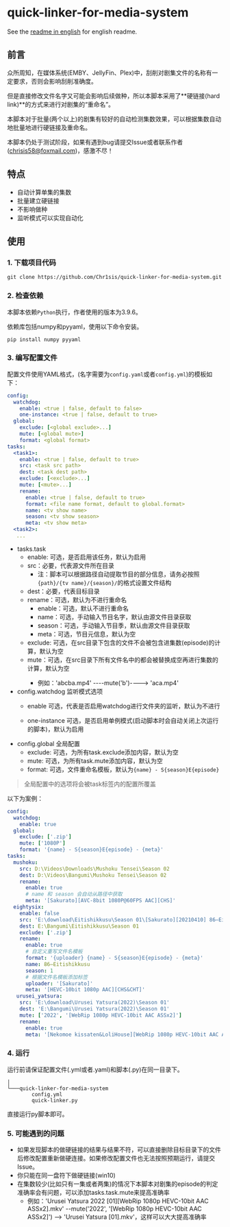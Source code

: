 # quick-linker-for-media-system

See the [readme in english](./README-EN.md) for english readme.

## 前言

众所周知，在媒体系统(EMBY、JellyFin、Plex)中，刮削对剧集文件的名称有一定要求，否则会影响刮削准确度。

但是直接修改文件名字又可能会影响后续做种，所以本脚本采用了**硬链接(hard link)**的方式来进行对剧集的“重命名”。

本脚本对于批量(两个以上)的剧集有较好的自动检测集数效果，可以根据集数自动地批量地进行硬链接及重命名。

本脚本仍处于测试阶段，如果有遇到bug请提交Issue或者联系作者(chrisis58@foxmail.com)，感激不尽！

## 特点

- 自动计算单集的集数
- 批量建立硬链接
- 不影响做种
- 监听模式可以实现自动化

## 使用

### 1. 下载项目代码

```shell
git clone https://github.com/Chr1sis/quick-linker-for-media-system.git
```

### 2. 检查依赖

本脚本依赖`Python`执行，作者使用的版本为3.9.6。

依赖库包括numpy和pyyaml，使用以下命令安装。

```shell
pip install numpy pyyaml
```

### 3. 编写配置文件

配置文件使用YAML格式，(名字需要为`config.yaml`或者`config.yml`)的模板如下：

```yaml
config:
  watchdog:
    enable: <true | false, default to false>
    one-instance: <true | false, default to true>
  global:
    exclude: [<global exclude>...]
    mute: [<global mute>]
    format: <global format>
tasks:
  <task1>:
    enable: <true | false, default to true>
    src: <task src path>
    dest: <task dest path>
    exclude: [<exclude>...]
    mute: [<mute>...]
    rename:
      enable: <true | false, default to true>
      format: <file name format, default to global.format>
      name: <tv show name>
      season: <tv show season>
      meta: <tv show meta>
  <task2>:
   ...
```

- tasks.task
  - enable: 可选，是否启用该任务，默认为启用
  - src：必要，代表源文件所在目录
    - 注：脚本可以根据路径自动提取节目的部分信息，请务必按照`{path}/{tv name}/{season}/`的格式设置文件结构
  - dest：必要，代表目标目录
  - rename：可选，默认为不进行重命名
    - enable：可选，默认不进行重命名
    - name：可选，手动输入节目名字，默认由源文件目录获取
    - season：可选，手动输入节目季，默认由源文件目录获取
    - meta：可选，节目元信息，默认为空
  - exclude: 可选，在src目录下包含<exclude>的文件不会被包含进集数(episode)的计算，默认为空
  - mute：可选，在src目录下所有文件名中的<mute>都会被替换成空再进行集数的计算，默认为空
    - 例如：'abcba.mp4' ----mute('b')----> 'aca.mp4'
- config.watchdog 监听模式选项
  - enable 可选，代表是否启用watchdog进行文件夹的监听，默认为不进行

  - one-instance 可选，是否启用单例模式(启动脚本时会自动关闭上次运行的脚本)，默认为启用
- config.global 全局配置
  - exclude: 可选，为所有task.exclude添加内容，默认为空
  - mute: 可选，为所有task.mute添加内容，默认为空
  - format: 可选，文件重命名模板，默认为`{name} - S{season}E{episode}`

> 全局配置中的选项将会被task标签内的配置所覆盖

以下为案例：

```yaml
config:
  watchdog:
    enable: true
  global:
    exclude: ['.zip']
    mute: ['1080P']
    format: '{name} - S{season}E{episode} - {meta}'
tasks:
  mushoku:
    src: D:\Videos\Downloads\Mushoku Tensei\Season 02
    dest: D:\Videos\Bangumi\Mushoku Tensei\Season 02
    rename:
      enable: true
      # name 和 season 会自动从路径中获取
      meta: '[Sakurato][AVC-8bit 1080P@60FPS AAC][CHS]'
  eightysix:
    enable: false
    src: 'E:\download\Eitishikkusu\Season 01\[Sakurato][20210410] 86—Eitishikkusu— [01-23 Fin v2][TVRip][1080p][CHS&CHT]'
    dest: E:\Bangumi\Eitishikkusu\Season 01
    exclude: ['.zip']
    rename:
      enable: true
      # 自定义重写文件名模板
      format: '{uploader} {name} - S{season}E{episode} - {meta}'
      name: 86—Eitishikkusu
      season: 1
      # 根据文件名模板添加标签
      uploader: '[Sakurato]'
      meta: '[HEVC-10bit 1080p AAC][CHS&CHT]'
   urusei_yatsura:
    src: 'E:\download\Urusei Yatsura(2022)\Season 01'
    dest: 'E:\Bangumi\Urusei Yatsura(2022)\Season 01'
    mute: ['2022', '[WebRip 1080p HEVC-10bit AAC ASSx2]']
    rename:
      enable: true
      meta: '[Nekomoe kissaten&LoliHouse][WebRip 1080p HEVC-10bit AAC ASSx2]'
```

### 4. 运行

运行前请保证配置文件(.yml或者.yaml)和脚本(.py)在同一目录下。

```shell
│
└───quick-linker-for-media-system
        config.yml
        quick-linker.py
```

直接运行py脚本即可。

### 5. 可能遇到的问题

- 如果发现脚本的做硬链接的结果与结果不符，可以直接删除目标目录下的文件后修改配置重新做硬连接。如果修改配置文件也无法按照预期运行，请提交Issue。
- 你只能在同一盘符下做硬链接(win10)
- 在集数较少(比如只有一集或者两集)的情况下本脚本对剧集的episode的判定准确率会有问题，可以添加tasks.task.mute来提高准确率
  - 例如：'Urusei Yatsura 2022 \[01]\[WebRip 1080p HEVC-10bit AAC ASSx2].mkv' \-\-mute('2022', '[WebRip 1080p HEVC-10bit AAC ASSx2]') \-\-> 'Urusei Yatsura [01].mkv'，这样可以大大提高准确率 
